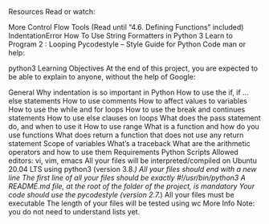 Resources
Read or watch:

More Control Flow Tools (Read until “4.6. Defining Functions” included)
IndentationError
How To Use String Formatters in Python 3
Learn to Program 2 : Looping
Pycodestyle – Style Guide for Python Code
man or help:

python3
Learning Objectives
At the end of this project, you are expected to be able to explain to anyone, without the help of Google:

General
Why indentation is so important in Python
How to use the if, if ... else statements
How to use comments
How to affect values to variables
How to use the while and for loops
How to use the break and continues statements
How to use else clauses on loops
What does the pass statement do, and when to use it
How to use range
What is a function and how do you use functions
What does return a function that does not use any return statement
Scope of variables
What’s a traceback
What are the arithmetic operators and how to use them
Requirements
Python Scripts
Allowed editors: vi, vim, emacs
All your files will be interpreted/compiled on Ubuntu 20.04 LTS using python3 (version 3.8.*)
All your files should end with a new line
The first line of all your files should be exactly #!/usr/bin/python3
A README.md file, at the root of the folder of the project, is mandatory
Your code should use the pycodestyle (version 2.7.*)
All your files must be executable
The length of your files will be tested using wc
More Info
Note: you do not need to understand lists yet.
